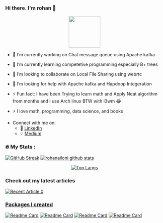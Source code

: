 
[1.2]: http://i.imgur.com/wWzX9uB.png (twitter icon without padding)
[1]: [Twitter](https://twitter.com/KhuyenTran16)

### Hi there. I'm rohan 👋
<div id="badges" align="center">
  <img src="https://komarev.com/ghpvc/?username=rohanailoni&style=flat-square&color=brightgreen" alt=""/>
</div>
<div id="header" align="center">
  <img src="https://media.giphy.com/media/M9gbBd9nbDrOTu1Mqx/giphy.gif" width="100"/>
</div>

- 🔭 I’m currently working on Chat message queue using Apache kafka
- 🌱 I’m currently learning competetive programming especially B+ trees
- 👯 I’m looking to collaborate on Local File Sharing using webrtc
- 🤔 I’m looking for help with Apache kafka and Hapdoop Integeration
- ⚡ Fun fact: I have been Trying to learn math and Apply Neat algorithm from months and I use Arch linux BTW with i3wm	:joy:

- :zap: I love math, programming, data science, and books
<!--
- 🌱 I’m very keen to learning and growing every day
- :earth_africa: I am currently sharing a little bit of my knowledge to the world through [my blogs](https://medium.com/@khuyentran1476) and [daily data science tips](https://mathdatasimplified.com/).
-->
- Connect with me on:
  - :office: [LinkedIn](https://www.linkedin.com/in/rohan-ailoni-119319121/)
  - :bulb: [Medium](https://medium.com/@rohanailoni)
  

  


### :fire: My Stats :
[![GitHub Streak](http://github-readme-streak-stats.herokuapp.com?user=rohanailoni&theme=dark&background=000000)](https://git.io/streak-stats)
[![rohanailoni github stats](https://github-readme-stats.vercel.app/api?username=rohanailoni&count_private=true&show_icons=true&theme=radical&hide_rank=false)](https://github.com/anuraghazra/github-readme-stats)

<div id="header" align="center">
  
  [![Top Langs](https://github-readme-stats.vercel.app/api/top-langs/?username=rohanailoni)](https://github.com/anuraghazra/github-readme-stats)
  
</div>


### Check out my latest articles
<a target="_blank" href="https://github-readme-medium-recent-article.vercel.app/medium/@rohanailoni
/0"><img src="https://github-readme-medium-recent-article.vercel.app/medium/@rohanailoni
/0" alt="Recent Article 0"> 

    
### Packages I created
[![Readme Card](https://github-readme-stats.vercel.app/api/pin/?username=rohanailoni&repo=GIT-SDK-TOOLING)](https://github.com/rohanailoni/GIT-SDK-TOOLING) 
[![Readme Card](https://github-readme-stats.vercel.app/api/pin/?username=rohanailoni&repo=Local-FIle-Sharing-using-webrtc)](https://github.com/rohanailoni/Local-FIle-Sharing-using-webrtc) 
[![Readme Card](https://github-readme-stats.vercel.app/api/pin/?username=rohanailoni&repo=sudoku-solver-opencv)](https://github.com/rohanailoni/sudoku-solver-opencv) 
[![Readme Card](https://github-readme-stats.vercel.app/api/pin/?username=rohanailoni&repo=tic-tac-toe)](https://github.com/rohanailoni/tic-tac-toe) 




